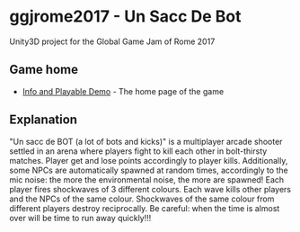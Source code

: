 # ggjrome2017 - Un Sacc De Bot
Unity3D project for the Global Game Jam of Rome 2017

## Game home
* [Info and Playable Demo](http://globalgamejam.org/2017/games/un-sacc-de-bot-lot-bots-and-kicks) - The home page of the game

## Explanation
"Un sacc de BOT (a lot of bots and kicks)" is a multiplayer arcade shooter settled in an arena where players fight to kill each other in bolt-thirsty matches. Player get and lose points accordingly to player kills. Additionally, some NPCs are automatically spawned at random times, accordingly to the mic noise: the more the environmental noise, the more are spawned! Each player fires shockwaves of 3 different colours. Each wave kills other players and the NPCs of the same colour. Shockwaves of the same colour from different players destroy reciprocally. Be careful: when the time is almost over will be time to run away quickly!!!

